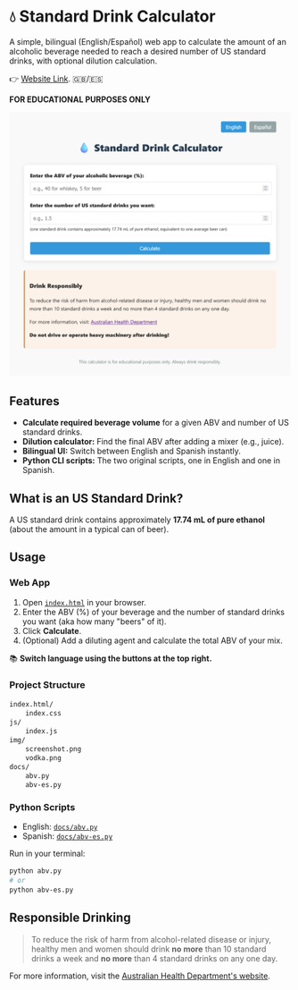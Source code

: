 # 💧 Standard Drink Calculator

A simple, bilingual (English/Español) web app to calculate the amount of an alcoholic beverage needed to reach a desired number of US standard drinks, with optional dilution calculation.

👉 [Website Link](https://neutrovertido.github.io/standard-drink-calculator/). 🇬🇧/🇪🇸

**FOR EDUCATIONAL PURPOSES ONLY**

![Screenshot](img/screenshot.png)

## Features

- **Calculate required beverage volume** for a given ABV and number of US standard drinks.
- **Dilution calculator:** Find the final ABV after adding a mixer (e.g., juice).
- **Bilingual UI:** Switch between English and Spanish instantly.
- **Python CLI scripts:** The two original scripts, one in English and one in Spanish.

## What is an US Standard Drink?

A US standard drink contains approximately **17.74 mL of pure ethanol** (about the amount in a typical can of beer).

## Usage

### Web App

1. Open [`index.html`](index.html) in your browser.
2. Enter the ABV (%) of your beverage and the number of standard drinks you want (aka how many "beers" of it).
3. Click **Calculate**.
4. (Optional) Add a diluting agent and calculate the total ABV of your mix.

📚 **Switch language using the buttons at the top right.**

### Project Structure
```
index.html/
    index.css
js/
    index.js
img/
    screenshot.png
    vodka.png
docs/
    abv.py
    abv-es.py
```

### Python Scripts

- English: [`docs/abv.py`](docs/abv.py)
- Spanish: [`docs/abv-es.py`](docs/abv-es.py)

Run in your terminal:

```sh
python abv.py
# or
python abv-es.py
```


## Responsible Drinking
> To reduce the risk of harm from alcohol-related disease or injury, healthy men and women should drink **no more** than 10 standard drinks a week and **no more** than 4 standard drinks on any one day.

For more information, visit the [Australian Health Department's website](https://www.health.gov.au/topics/alcohol/about-alcohol/how-much-alcohol-is-safe-to-drink).